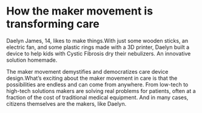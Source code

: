 # How the maker movement is transforming care


Daelyn James, 14, likes to make things.With just some wooden sticks, an electric fan, and some plastic rings made with a 3D printer, Daelyn built a device to help kids with Cystic Fibrosis dry their nebulizers. An innovative solution homemade.

The maker movement demystifies and democratizes care device design.What’s exciting about the maker movement in care is that the possibilities are endless and can come from anywhere. From low-tech to high-tech solutions makers are solving real problems for patients, often at a fraction of the cost of traditional medical equipment. And in many cases, citizens themselves are the makers, like Daelyn.  
